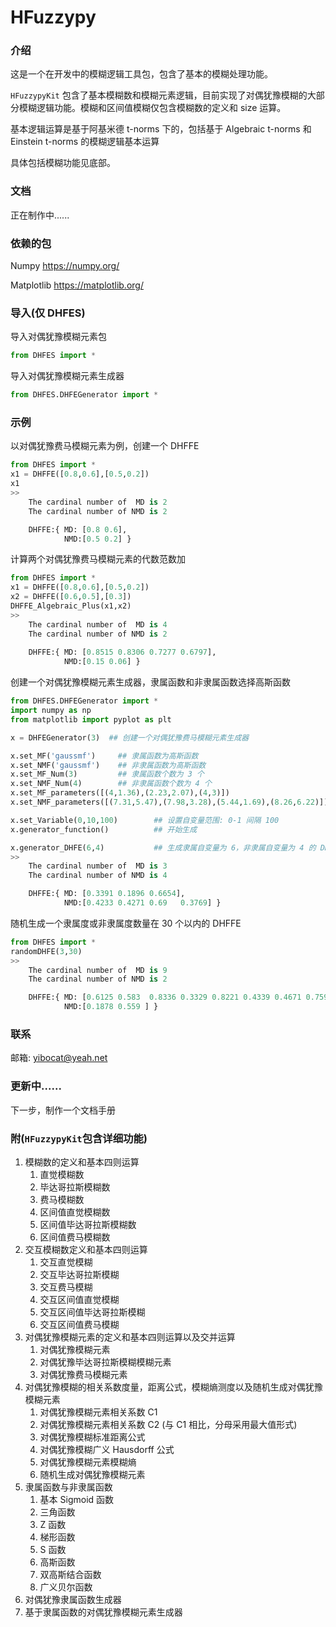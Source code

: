 # HFuzzypy

### 介绍

这是一个在开发中的模糊逻辑工具包，包含了基本的模糊处理功能。

`HFuzzypyKit` 包含了基本模糊数和模糊元素逻辑，目前实现了对偶犹豫模糊的大部分模糊逻辑功能。模糊和区间值模糊仅包含模糊数的定义和 size 运算。

基本逻辑运算是基于阿基米德 t-norms 下的，包括基于 Algebraic t-norms 和 Einstein t-norms 的模糊逻辑基本运算

具体包括模糊功能见底部。

### 文档

正在制作中......

### 依赖的包

Numpy https://numpy.org/

Matplotlib https://matplotlib.org/

### 导入(仅 DHFES)

导入对偶犹豫模糊元素包

```python
from DHFES import *
```

导入对偶犹豫模糊元素生成器

```python
from DHFES.DHFEGenerator import *
```

### 示例

以对偶犹豫费马模糊元素为例，创建一个 DHFFE

```python
from DHFES import *
x1 = DHFFE([0.8,0.6],[0.5,0.2])
x1
>>
    The cardinal number of  MD is 2
    The cardinal number of NMD is 2

    DHFFE:{ MD: [0.8 0.6],
            NMD:[0.5 0.2] }

```

计算两个对偶犹豫费马模糊元素的代数范数加

```python
from DHFES import *
x1 = DHFFE([0.8,0.6],[0.5,0.2])
x2 = DHFFE([0.6,0.5],[0.3])
DHFFE_Algebraic_Plus(x1,x2)
>>
    The cardinal number of  MD is 4
    The cardinal number of NMD is 2
    
    DHFFE:{ MD: [0.8515 0.8306 0.7277 0.6797],
            NMD:[0.15 0.06] }
```

创建一个对偶犹豫模糊元素生成器，隶属函数和非隶属函数选择高斯函数

```python
from DHFES.DHFEGenerator import *
import numpy as np
from matplotlib import pyplot as plt

x = DHFEGenerator(3)  ## 创建一个对偶犹豫费马模糊元素生成器

x.set_MF('gaussmf')		## 隶属函数为高斯函数
x.set_NMF('gaussmf')	## 非隶属函数为高斯函数
x.set_MF_Num(3)			## 隶属函数个数为 3 个
x.set_NMF_Num(4)		## 非隶属函数个数为 4 个
x.set_MF_parameters([(4,1.36),(2.23,2.07),(4,3)])							## 设置隶属函数的参数
x.set_NMF_parameters([(7.31,5.47),(7.98,3.28),(5.44,1.69),(8.26,6.22)])		## 设置非隶属函数参数

x.set_Variable(0,10,100)		## 设置自变量范围: 0-1 间隔 100
x.generator_function()			## 开始生成

x.generator_DHFE(6,4)			## 生成隶属自变量为 6，非隶属自变量为 4 的 DHFFE
>>
	The cardinal number of  MD is 3
    The cardinal number of NMD is 4

    DHFFE:{ MD: [0.3391 0.1896 0.6654],
            NMD:[0.4233 0.4271 0.69   0.3769] }
```

随机生成一个隶属度或非隶属度数量在 30 个以内的 DHFFE

```python
from DHFES import *
randomDHFE(3,30)
>>
	The cardinal number of  MD is 9
    The cardinal number of NMD is 2

    DHFFE:{ MD: [0.6125 0.583  0.8336 0.3329 0.8221 0.4339 0.4671 0.7599 0.5337],
            NMD:[0.1878 0.559 ] }
```

### 联系

邮箱: yibocat@yeah.net

### 更新中......

下一步，制作一个文档手册

### 附(`HFuzzypyKit`包含详细功能)

1. 模糊数的定义和基本四则运算
   1. 直觉模糊数
   2. 毕达哥拉斯模糊数
   3. 费马模糊数
   4. 区间值直觉模糊数
   5. 区间值毕达哥拉斯模糊数
   6. 区间值费马模糊数
2. 交互模糊数定义和基本四则运算
   1. 交互直觉模糊
   2. 交互毕达哥拉斯模糊
   3. 交互费马模糊
   4. 交互区间值直觉模糊
   5. 交互区间值毕达哥拉斯模糊
   6. 交互区间值费马模糊
3. 对偶犹豫模糊元素的定义和基本四则运算以及交并运算
   1. 对偶犹豫模糊元素
   2. 对偶犹豫毕达哥拉斯模糊模糊元素
   3. 对偶犹豫费马模糊元素
4. 对偶犹豫模糊的相关系数度量，距离公式，模糊熵测度以及随机生成对偶犹豫模糊元素
   1. 对偶犹豫模糊元素相关系数 C1 
   2. 对偶犹豫模糊元素相关系数 C2 (与 C1 相比，分母采用最大值形式)
   3. 对偶犹豫模糊标准距离公式
   4. 对偶犹豫模糊广义 Hausdorff 公式
   5. 对偶犹豫模糊元素模糊熵
   6. 随机生成对偶犹豫模糊元素
5. 隶属函数与非隶属函数
   1. 基本 Sigmoid 函数
   2. 三角函数
   3. Z 函数
   4. 梯形函数
   5. S 函数
   6. 高斯函数
   7. 双高斯结合函数
   8. 广义贝尔函数
6. 对偶犹豫隶属函数生成器
7. 基于隶属函数的对偶犹豫模糊元素生成器

